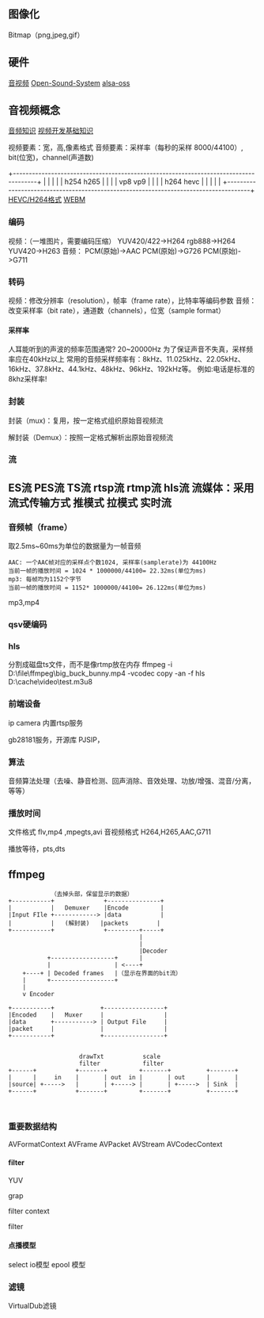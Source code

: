## 图像化

Bitmap（png,jpeg,gif）
## 硬件
[音视频](https://www.ibm.com/developerworks/cn/linux/l-ossapi/)
[Open-Sound-System](https://github.com/Open-Sound-System/Open-Sound-System.git)
[alsa-oss](https://github.com/alsa-project/alsa-oss.git)
## 音视频概念
[音频知识](https://blog.csdn.net/mandagod/article/details/77895472)
[视频开发基础知识](https://blog.csdn.net/yuqingzhude/article/details/78676906)

视频要素：宽，高,像素格式
音频要素：采样率（每秒的采样 8000/44100）, bit(位宽)，channel(声道数)

+-------------------------------------------------------------------------------------+
|                                                                                     |
|                                                                                     |
|                                         h254         h265                           |
|                                                                                     |
|                                         vp8          vp9                            |
|                                                                                     |
|                                         h264         hevc                           |
|                                                                                     | 
|                                                                                     |
+-------------------------------------------------------------------------------------+
[HEVC/H264格式]( https://caniuse.com/#feat=hevc)
[WEBM](http://caniuse.com/webm/embed/)


### 编码
视频：（一堆图片，需要编码压缩）
YUV420/422->H264
rgb888->H264
YUV420->H263
音频：
PCM(原始)->AAC
PCM(原始)->G726
PCM(原始)->G711

### 转码
视频：修改分辨率（resolution），帧率（frame rate），比特率等编码参数
音频：改变采样率（bit rate），通道数（channels），位宽（sample format）
#### 采样率
人耳能听到的声波的频率范围通常?    20~20000Hz
为了保证声音不失真，采样频率应在40kHz以上
常用的音频采样频率有：8kHz、11.025kHz、22.05kHz、16kHz、37.8kHz、44.1kHz、48kHz、96kHz、192kHz等。
例如:电话是标准的8khz采样率!
### 封装
封装（mux)：复用，按一定格式组织原始音视频流

解封装（Demux）：按照一定格式解析出原始音视频流

### 流
ES流
PES流
TS流
rtsp流
rtmp流
hls流
流媒体：采用流式传输方式
推模式
拉模式
实时流
--------------

### 音频帧（frame）
取2.5ms~60ms为单位的数据量为一帧音频
```
AAC: 一个AAC帧对应的采样点个数1024, 采样率(samplerate)为 44100Hz
当前一帧的播放时间 = 1024 * 1000000/44100= 22.32ms(单位为ms)
mp3: 每帧均为1152个字节
当前一帧的播放时间 = 1152* 1000000/44100= 26.122ms(单位为ms)
```
mp3,mp4

### qsv硬编码

### hls
分割成磁盘ts文件，而不是像rtmp放在内存
ffmpeg -i D:\file\ffmpeg\big_buck_bunny.mp4 -vcodec copy -an -f hls D:\cache\video\test.m3u8

### 前端设备
ip camera 内置rtsp服务

gb28181服务，开源库 PJSIP，
### 算法
音频算法处理（去噪、静音检测、回声消除、音效处理、功放/增强、混音/分离，等等）

### 播放时间

文件格式 flv,mp4 ,mpegts,avi
音视频格式 H264,H265,AAC,G711

播放等待，pts,dts



## ffmpeg
```
            （去掉头部，保留显示的数据）
+-----------+              +---------------+
|           |   Demuxer    |Encode         |
|Input FIle +------------> |data           |
|           |   (解封装)   |packets        |
+-----------+              +---------+-----+
                                     |
                                     |
                                     |Decoder
           +------------------+      |
           |                  | <----+
    +----+ | Decoded frames   |（显示在界面的bit流）
    |      +------------------+
    |
    v Encoder

+-----------+             +-----------------+
|Encoded    |   Muxer     |                 |
|data       +-----------> | Output File     |
|packet     |             |                 |
+-----------+             +-----------------+

```

```
                      
                    drawTxt           scale
                    filter            filter
+------+           +-------+         +-------+          +-------+
|      |     in    |       | out  in |       | out      |       |
|source| +----->   |       | +-----> |       | +----->  | Sink  |
+------+           +-------+         +-------+          +-------+



```
### 重要**数据**结构
AVFormatContext
AVFrame
AVPacket
AVStream
AVCodecContext
#### filter
YUV

grap

filter context

filter


#### 点播模型

select io模型
epool 模型


### 滤镜
VirtualDub滤镜